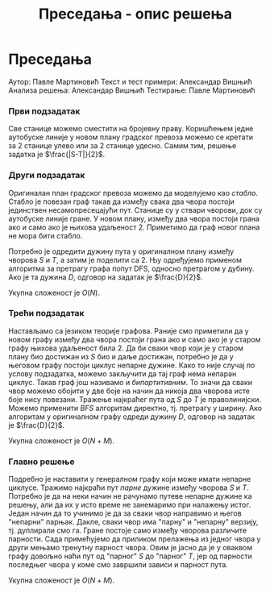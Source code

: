 ﻿---
title: Преседања - опис решења
---

# Преседања

Аутор: Павле Мартиновић
Текст и тест примери: Александар Вишњић
Анализа решења: Александар Вишњић
Тестирање: Павле Мартиновић

### Први подзадатак
Све станице можемо сместити на бројевну праву. Коришћењем једне аутобуске линије у новом плану градског превоза можемо се кретати за $2$ станице улево или за $2$ станице удесно. Самим тим, решење задатка је $\frac{|S-T|}{2}$.


### ﻿Други подзадатак
Оригиналан план градског превоза можемо да моделујемо као *стабло*. Стабло је повезан граф такав да између свака два чвора постоји јединствен несамопресецајући пут. Станице су у ствари чворови, док су аутобуске линије гране. У новом плану, између два чвора постоји грана ако и само ако је њихова удаљеност $2$. Приметимо да граф новог плана не мора бити стабло. 

Потребно је одредити дужину пута у оригиналном плану између чворова $S$ и $T$, а затим је поделити са $2$. Њу одређујемо применом алгоритма за претрагу графа попут DFS, односно претрагом у дубину. Ако је та дужина $D$, одговор на задатак је $\frac{D}{2}$.

Укупна сложеност је $O(N)$.

### ﻿Трећи подзадатак
Настављамо са језиком теорије графова. Раније смо приметили да у новом графу између два чвора постоји грана ако и само ако је у старом графу њихова удаљеност била $2$. Да би сваки чвор који је у старом плану био достижан из $S$ био и даље достижан, потребно је да у његовом графу постоји циклус непарне дужине. Како то није случај по услову подзадатка, можемо закључити да тај граф нема непаран циклус. Такав граф још називамо и *бипартитивним*. То значи да сваки чвор можемо обојити у две боје на начин да никоја два чворова исте боје нису повезани. Тражење најкраћег пута од $S$ до $T$ је праволинијски. Можемо применити $BFS$ алгоритам директно, тј. претрагу у ширину. Ако алгоритам у оригиналном графу одреди дужину $D$, одговор на задатак је $\frac{D}{2}$.

Укупна сложеност је $O(N+M)$.

### ﻿Главно решење
Подребно је наставити у генералном графу који може имати непарне циклусе. Тражимо најкраћи пут *парне* дужине између чворова $S$ и $T$. Потребно је да на неки начин не рачунамо путеве непарне дужине ка решењу, али да их у исто време не занемаримо при налажењу истог. Један начин да то учинимо је да за сваки чвор направимо и његов "непарни" парњак. Дакле, сваки чвор има "парну" и "непарну" верзију, тј. дуплирали смо га. Гране постоје само између чворова различите парности. Сада примећујемо да приликом прелажења из једног чвора у други мењамо тренутну парност чвора. Овим је јасно да је у оваквом графу довољно наћи пут од "парног" $S$ до "парног" $T$, јер од парности последњег чвора у коме смо завршили зависи и парност пута.

Укупна сложеност је $O(N+M)$.
